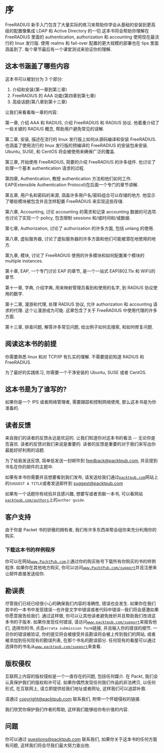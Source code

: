 # 序

FreeRADIUS 新手入门包含了大量实际的练习来帮助你学会从基础的安装到更高级的配置像集成 LDAP 和 Active Directory 的一切.这本书将会帮助你理解在 FreeRADIUS 里面的 authentication, authorization 和 accounting 使用现在最流行的 linux 发行版. 使用 realms 和 fail-over 配置的更大规模的部署也在 tips 里面涵盖到了. 每个章节最后有一个课堂测试来验证你的理解.

## 这本书涵盖了哪些内容

这本书可以被划分为 3 个部分:

1.  介绍和安装(第一章到第三章)
2.  FreeRADIUS 的 AAA 功能(第四章到第七章)
3.  高级话题(第八章到第十三章)

让我们来看看每一章的内容:

第一章, 介绍 AAA 和 RADIUS, 介绍 FreeRADIUS 和 RADIUS 协议. 他着重介绍了一些关键的 RADIUS 概念, 帮助用户避免常见的误解.

第二章, 安装, 描述在流行的 linux 发行版上如何从源码编译和安装 FreeRADIUS. 也涵盖了使用流行的 linux 发行版的预编译的 FreeRADIUS 的安装包来安装. Ubuntu, SUSE, 和 CentOS 将会被使用来确保广泛的覆盖.

第三章, 开始使用 FreeRADIUS, 简要的介绍 FreeRADIUS 的许多组件. 也讨论了处理一个基本 authentication 请求的过程.

第四章, Authentication, 教授 authentication 方法和他们如何工作. EAP(Extensible Authentication Protocol)在后面一个专门的章节讲解.

第五章, 用户名和密码的来源, 涵盖许多用户名/密码组合可以存储的地方. 他显示了哪些模块被包含并且怎样配置 FreeRADIUS 来实现这些存储.

第六章, Accounting, 讨论 accounting 的需求和记录 accounting 数据的可选项. 也讨论了实现一个 policy, 包含限制 sessions 和/或时间和/或数据.

第七章, Authorization, 讨论了 authorization 的许多方面, 包括 unlang 的使用.

第八章, 虚拟服务器, 讨论了虚拟服务器的许多方面和他们可能被潜在地使用的地方.

第九章, 模块, 讨论了 FreeRADIUS 使用的许多模块和如何配置某个模块的 multiple instances.

第十章, EAP, 一个专门讨论 EAP 的章节, 是一个一站式 EAP(802.11x 和 WiFi)的章节.

第十一章, 字典, 介绍字典, 用来映射管理员看到和使用的名字, 到 RADIUS 协议使用的数字.

第十二章, 漫游和代理, 处理 RADIUS 协议, 允许 authorization 和 accounting 请求的代理. 这个让漫游成为可能. 这章包含了关于 FreeRADIUS 中使用代理的许多方面.

第十三章, 排查问题, 解答许多常见问题, 给出例子如何去搜索, 和如何修复问题.

## 阅读这本书的前提

你需要熟悉 linux 和对 TCP/IP 有扎实的理解. 不需要提前知道 RADIUS 和 FreeRADIUS.

为了最好的实践练习, 你需要一个干净安装的 Ubuntu, SUSE 或者 CentOS.

## 这本书是为了谁写的?

如果你是一个 IPS 或者网络管理者, 需要跟踪和控制网络使用, 那么这本书是为你准备的.

## 读者反馈

来自我们的读者的反馈永远是欢迎的. 让我们知道你对这本书的看法 -- 无论你是否喜欢. 读者的反馈对我们来说是重要的. 读者的反馈是重要的对于我们来写出你最能好好利用的话题.

为了给我发送反馈, 简单低发送一封邮件到 feedback@packtpub.com, 并且提到书名在你的邮件的主题中.

如果有本书你需要并且想要看到我们发布, 请发送给我们通过[`packtpub.com`](http://packtpub.com)网站上的`SUGGEST A TITLE`或者发送邮件到 suggest@packtpub.com

如果有一个话题你有经验并且感兴趣, 想要写或者贡献一本书, 可以看网站[`packtpub.com/authors`](http://packtpub.com/authors)上的`author guide`.

## 客户支持

由于你是 Packet 书的骄傲的拥有者, 我们有许多东西来帮会组你来充分利用你的购买.

### 下载这本书的样例程序

你可以在网站[`www.PacktPub.com`](http://www.PacktPub.com)上通过你的购买账号下载所有你购买的书的样例程序. 如果你在其他地方购买, 你可以访问[`www.PacktPub.com/support`](http://www.PacktPub.com/support)并且注册来让邮件直接发送给你.

## 勘误表

尽管我们已经已经很小心的确保我们内容的准确性, 错误也会发生. 如果你在我们其中的一本书中发现错误--也许是文字中错误或者代码中错误--我们将会感激如果你愿意报告给我们. 通过这样做, 你可以让其他读者避免挫折并且帮助我们改进这本书的子版本. 如果你发现任何错误, 请访问[`www.packtpub.com/support`](http://www.packtpub.com/support)来报告他们, 选择你的书, 点击`errata submission form`链接, 并且输入你的错误的细节. 一旦你的错误被验证, 你的提交将会被接受并且勘误将会被上传到我们的网站, 或者被添加到任何现有的勘误列表, 在那个书名的勘误部分. 任何现有的看屋可以通过选择你的书名从[`www.packtpub.com/support`](http://www.packtpub.com/support)来查看.

## 版权侵权

互联网上内容的版权侵权是一个一直存在的问题, 包括任何媒介. 在 Packt, 我们会认真保护我们的版权和许可证. 如果你偶然发现任何我们作品的非法拷贝, 以任何形式, 在互联网上, 请立即提供给我们地址或者网址, 这样我们可以追踪补救.

请通过 copyright@packtpub.com 联系我们, 附带一个怀疑侵权的链接.

我们欣赏你保护我们作者的帮助, 这样我们能够给你有价值的内容.

## 问题

你可以通过 questions@packtpub.com 联系我们, 如果你关于这本书的任何方面有问题, 这样我们将会尽我们最大努力查出他.